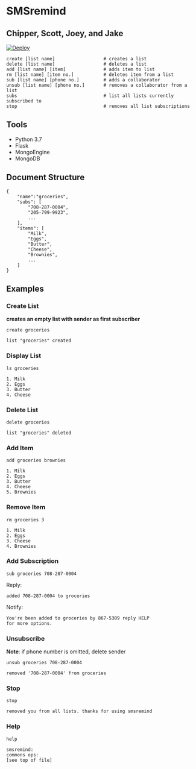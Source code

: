 # SMSremind
## Chipper, Scott, Joey, and Jake 

[![Deploy](https://www.herokucdn.com/deploy/button.svg)](https://heroku.com/deploy)

```
create [list name]                  # creates a list
delete [list name]                  # deletes a list
add [list name] [item]              # adds item to list
rm [list name] [item no.]           # deletes item from a list 
sub [list name] [phone no.]         # adds a collaborator  
unsub [list name] [phone no.]       # removes a collaborator from a list
subs                                # list all lists currently subscribed to
stop                                # removes all list subscriptions
```

## Tools

- Python 3.7
- Flask
- MongoEngine
- MongoDB

## Document Structure

```
{
    "name":"groceries",
    "subs": [
        "708-287-0004",
        "205-799-9923",
        ...
    ],
    "items": [
        "Milk",
        "Eggs",
        "Butter",
        "Cheese",
        "Brownies",
        ...
    ]
}
```


## Examples

### Create List

**creates an empty list with sender as first subscriber**

```
create groceries
```

```
list "groceries" created
```

### Display List

```
ls groceries
```

```
1. Milk
2. Eggs
3. Butter
4. Cheese
```

### Delete List

```
delete groceries
```

```
list "groceries" deleted
```

### Add Item

```
add groceries brownies
```

```
1. Milk
2. Eggs
3. Butter
4. Cheese
5. Brownies
```

### Remove Item

```
rm groceries 3
```

```
1. Milk
2. Eggs
3. Cheese
4. Brownies
```

### Add Subscription

```
sub groceries 708-287-0004
```

Reply:

```
added 708-287-0004 to groceries
```

Notify:

```
You're been added to groceries by 867-5309 reply HELP
for more options.
```

### Unsubscribe

**Note**: if phone number is omitted, delete sender

```
unsub groceries 708-287-0004
```

```
removed '708-287-0004' from groceries
```

### Stop

```
stop
```

```
removed you from all lists. thanks for using smsremind
```

### Help

```
help
```

```
smsremind:
commons ops:
[see top of file]
```

